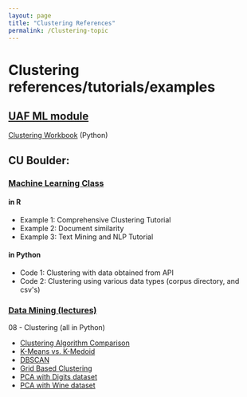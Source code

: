 ```yaml
---
layout: page
title: "Clustering References"
permalink: /Clustering-topic
---
```


# Clustering references/tutorials/examples

## [UAF ML module](../UAF/MachineLearning/UAF-ML-Module.md)

[Clustering Workbook](../UAF/MachineLearning/Clustering%20Workbook.html) (Python)

## CU Boulder: 

### [Machine Learning Class](../CU-Boulder/MachineLearning/Clustering/CUB-ML_Clustering.md)

#### in R

- Example 1: Comprehensive Clustering Tutorial
- Example 2: Document similarity
- Example 3: Text Mining and NLP Tutorial

#### in Python

- Code 1: Clustering with data obtained from API
- Code 2: Clustering using various data types (corpus directory, and csv's)

### [Data Mining (lectures)](../CU-Boulder/DataMining/Lectures.md)
08 - Clustering (all in Python)
- [Clustering Algorithm Comparison](../CU-Boulder/DataMining/Lecture-Tutorials/08-Clustering/ClusteringComparison.html)
- [K-Means vs. K-Medoid](../CU-Boulder/DataMining/Lecture-Tutorials/08-Clustering/KMeans_VS_KMedoid.html)
- [DBSCAN](../CU-Boulder/DataMining/Lecture-Tutorials/08-Clustering/DBSCAN.html)
- [Grid Based Clustering](../CU-Boulder/DataMining/Lecture-Tutorials/08-Clustering/GridBasedClustering.html)
- [PCA with Digits dataset](../CU-Boulder/DataMining/Lecture-Tutorials/08-Clustering/PCA_Digits.html)
- [PCA with Wine dataset](../CU-Boulder/DataMining/Lecture-Tutorials/08-Clustering/PCA_for_Wine.html)

